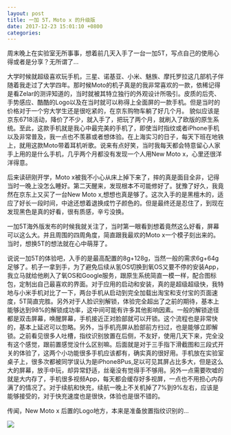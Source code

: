 ```yaml
---
layout: post
title: 一加 5T，Moto x 的升级版
date: 2017-12-23 15:01:10 +0800
categories: 
---
```


周末晚上在实验室无所事事，想着前几天入手了一台一加5T，写点自己的使用心得或者是分享？无所谓了...

大学时候就超级喜欢玩手机，三星、诺基亚、小米、魅族、摩托罗拉这几部机子伴随着我走过了大学四年。那时候Moto的机子真是的我非常喜欢的一款，依稀记得是看Zelar的测评知道的，当时就被其特立独行的外观设计所吸引。皮质的后壳、手势感应、酷酷的Logo以及在当时就可以称得上全面屏的一款手机。但是当时的价格对于一个穷大学生还是很吃紧的，在京东购物车躺了好几个月。
貌似应该是京东6718活动，降价了不少，就入手了，把玩了两个月，就刷入了欧版的原生系统。至此，这款手机就是我心中最完美的手机了，即使当时指纹或者iPhone手机以及非常普及，我一点也不羡慕或者想体验。在上海实习的日子，每天下班在地铁上，就用这款Moto带着耳机听歌。说来有点好笑，当时我每天都会特意留心人家手上用的是什么手机，几乎两个月都没有发现一个人用New Moto x，心里还很洋洋得意。

后来读研刚开学，Moto x被我不小心从床上掉下来了，摔的真是面目全非，记得当时一晚上没怎么睡好。第二天醒来，发现根本不可能修好了。犹豫了好久，我竟然在京东上又买了一台New Moto x,想想也真是够了。这次入手的是黑檀木的，适应了好长一段时间，中途还想着退换成竹子颜色的。但是最终还是忍住了，到现在发现黑色是真的好看，很有质感，辛亏没换。

一加5T海外版发布的时候我就关注了，当时第一眼看到想着竟然这么好看，屏幕可以这么大。并且周围的四周角度，简直跟我最欢的Moto x一个模子刻出来的。当时，想换5T的想法就在心中萌芽了。

说说一加5T的体验吧，入手的是最高配置的8g+128g，当然一般的需求6g+64g足够了。机子一拿到手，为了避免后续从氢OS切换到氧OS又要不停的安装App，我立马就给他刷入了氧OS和Google服务，跟原生系统简直一模一样，配合图标包，定制出自己最喜欢的界面。对于应用的启动和安装，真的是超级超级快，我特地与小米手机对比了一下，两台手机从启动到完全加载出淘宝和支付宝的页面速度，5T简直完胜。另外对于人脸识别解锁，体验完全超出了之前的期待，基本上能够达到98%的解锁成功率，这中间可能有许多其他影响因素。一般的解锁途径都是双击屏幕，唤醒屏幕，手机接近正对脸部就可以开锁。这个流程也是非常快的，基本上延迟可以忽略。另外，当手机亮屏从脸部前方扫过，也是能够立即解锁。之前看见很多人吐槽，指纹识别放置在后侧，不友好，使用几天下来，完全没有这个感觉，跟前置感觉没什么区别嘛。后面就是对于三手指下滑截图和三段式开关的体验了，这两个小功能很多手机应该都有，确实真的很好用。手机放在实验室桌子上，很多次都被同学误认为是iPhone8Pus,足以可见其屏占比多大，但是这么大的屏幕，放手中玩，却异常舒适，丝毫没有觉得手不够用。另外一点需要吹嘘的就是大内存了，手机很多视频App，每天都会缓存好多视屏，一点也不用担心内存满了的情况了。对于续航和快充，续航一晚上不关机掉了7%到9%左右，应该是能够接受的，对于快充速度也是很快，体验也是很不错的。

传闻，New Moto x 后置的Logo地方，本来是准备放置指纹识别的...

![](http://ww1.sinaimg.cn/mw690/b10d1ea5ly1fmr0bik8xjj21400u0jtm.jpg)

